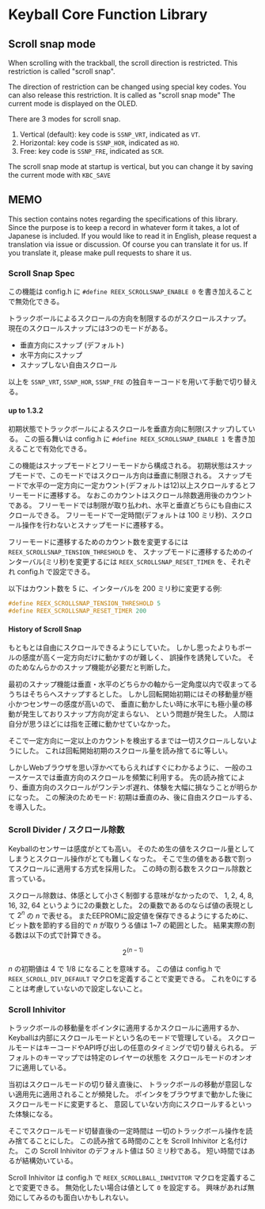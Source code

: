 # Keyball Core Function Library

## Scroll snap mode

When scrolling with the trackball, the scroll direction is restricted.
This restriction is called "scroll snap".

The direction of restriction can be changed using special key codes.
You can also release this restriction.
It is called as "scroll snap mode"
The current mode is displayed on the OLED.

There are 3 modes for scroll snap.

1. Vertical (default): key code is `SSNP_VRT`, indicated as `VT`.
2. Horizontal: key code is `SSNP_HOR`, indicated as `HO`.
3. Free: key code is `SSNP_FRE`, indicated as `SCR`.

The scroll snap mode at startup is vertical,
but you can change it by saving the current mode with `KBC_SAVE`

## MEMO

This section contains notes regarding the specifications of this library.
Since the purpose is to keep a record in whatever form it takes,
a lot of Japanese is included.
If you would like to read it in English, please request a translation via issue or discussion.
Of course you can translate it for us. If you translate it,
please make pull requests to share it us.

### Scroll Snap Spec

この機能は config.h に `#define REEX_SCROLLSNAP_ENABLE 0` を書き加えることで無効化できる。

トラックボールによるスクロールの方向を制限するのがスクロールスナップ。
現在のスクロールスナップには3つのモードがある。

* 垂直方向にスナップ (デフォルト)
* 水平方向にスナップ
* スナップしない自由スクロール

以上を `SSNP_VRT`, `SSNP_HOR`, `SSNP_FRE` の独自キーコードを用いて手動で切り替える。

#### up to 1.3.2

初期状態でトラックボールによるスクロールを垂直方向に制限(スナップ)している。
この振る舞いは config.h に `#define REEX_SCROLLSNAP_ENABLE 1` を書き加えることで有効化できる。

この機能はスナップモードとフリーモードから構成される。
初期状態はスナップモードで、このモードではスクロール方向は垂直に制限される。
スナップモードで水平の一定方向に一定カウント(デフォルトは12)以上スクロールするとフリーモードに遷移する。
なおこのカウントはスクロール除数適用後のカウントである。
フリーモードでは制限が取り払われ、水平と垂直どちらにも自由にスクロールできる。
フリーモードで一定時間(デフォルトは 100 ミリ秒)、スクロール操作を行わないとスナップモードに遷移する。

フリーモードに遷移するためのカウント数を変更するには `REEX_SCROLLSNAP_TENSION_THRESHOLD` を、
スナップモードに遷移するためのインターバル(ミリ秒)を変更するには `REEX_SCROLLSNAP_RESET_TIMER` を、それぞれ config.h で設定できる。

以下はカウント数を 5 に、インターバルを 200 ミリ秒に変更する例:

```c
#define REEX_SCROLLSNAP_TENSION_THRESHOLD 5
#define REEX_SCROLLSNAP_RESET_TIMER 200
```

#### History of Scroll Snap

もともとは自由にスクロールできるようにしていた。
しかし思ったよりもボールの感度が高く一定方向だけに動かすのが難しく、
誤操作を誘発していた。
そのためなんらかのスナップ機能が必要だと判断した。

最初のスナップ機能は垂直・水平のどちらかの軸から一定角度以内で収まってるうちはそちらへスナップするとした。
しかし回転開始初期にはその移動量が極小かつセンサーの感度が高いので、
垂直に動かしたい時に水平にも極小量の移動が発生しておりスナップ方向が定まらない、
という問題が発生した。
人間は自分が思うほどには指を正確に動かせていなかった。

そこで一定方向に一定以上のカウントを検出するまでは一切スクロールしないようにした。
これは回転開始初期のスクロール量を読み捨てるに等しい。

しかしWebブラウザを思い浮かべてもらえればすぐにわかるように、
一般のユースケースでは垂直方向のスクロールを頻繁に利用する。
先の読み捨てにより、垂直方向のスクロールがワンテンポ遅れ、体験を大幅に損なうことが明らかになった。
この解決のためモード: 初期は垂直のみ、後に自由スクロールする、を導入した。

### Scroll Divider / スクロール除数

Keyballのセンサーは感度がとても高い。
そのため生の値をスクロール量としてしまうとスクロール操作がとても難しくなった。
そこで生の値をある数で割ってスクロールに適用する方式を採用した。
この時の割る数をスクロール除数と言っている。

スクロール除数は、体感として小さく制御する意味がなかったので、
1, 2, 4, 8, 16, 32, 64 というように2の乗数とした。
2の乗数であるのならば値の表現として $2 ^ n$ の $n$ で表せる。
またEEPROMに設定値を保存できるようにするために、
ビット数を節約する目的で $n$ が取りうる値は 1~7 の範囲とした。
結果実際の割る数は以下の式で計算できる。

$$ 2 ^ {(n - 1)} $$

$n$ の初期値は 4 で 1/8 になることを意味する。
この値は config.h で `REEX_SCROLL_DIV_DEFAULT` マクロを定義することで変更できる。
これを0にすることは考慮していないので設定しないこと。

### Scroll Inhivitor

トラックボールの移動量をポインタに適用するかスクロールに適用するか、
Keyballは内部にスクロールモードという名のモードで管理している。
スクロールモードはキーコードやAPI呼び出しの任意のタイミングで切り替えられる。
デフォルトのキーマップでは特定のレイヤーの状態を
スクロールモードのオンオフに適用している。

当初はスクロールモードの切り替え直後に、
トラックボールの移動が意図しない適用先に適用されることが頻発した。
ポインタをブラウザまで動かした後にスクロールモードに変更すると、
意図していない方向にスクロールするといった体験になる。

そこでスクロールモード切替直後の一定時間は
一切のトラックボール操作を読み捨てることにした。
この読み捨てる時間のことを Scroll Inhivitor と名付けた。
この Scroll Inhivitor のデフォルト値は 50 ミリ秒である。
短い時間ではあるが結構効いている。

Scroll Inhivitor は config.h で `REEX_SCROLLBALL_INHIVITOR` マクロを定義することで変更できる。
無効化したい場合は値として `0` を設定する。
興味があれば無効にしてみるのも面白いかもしれない。
